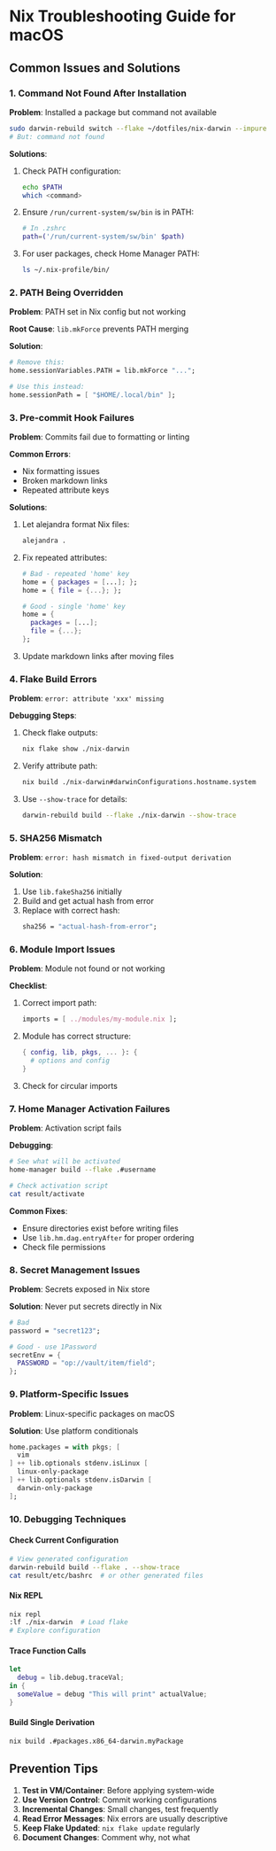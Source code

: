 # Nix Troubleshooting Guide for macOS

## Common Issues and Solutions

### 1. Command Not Found After Installation

**Problem**: Installed a package but command not available
```bash
sudo darwin-rebuild switch --flake ~/dotfiles/nix-darwin --impure
# But: command not found
```

**Solutions**:
1. Check PATH configuration:
   ```bash
   echo $PATH
   which <command>
   ```

2. Ensure `/run/current-system/sw/bin` is in PATH:
   ```bash
   # In .zshrc
   path=('/run/current-system/sw/bin' $path)
   ```

3. For user packages, check Home Manager PATH:
   ```bash
   ls ~/.nix-profile/bin/
   ```

### 2. PATH Being Overridden

**Problem**: PATH set in Nix config but not working

**Root Cause**: `lib.mkForce` prevents PATH merging

**Solution**:
```nix
# Remove this:
home.sessionVariables.PATH = lib.mkForce "...";

# Use this instead:
home.sessionPath = [ "$HOME/.local/bin" ];
```

### 3. Pre-commit Hook Failures

**Problem**: Commits fail due to formatting or linting

**Common Errors**:
- Nix formatting issues
- Broken markdown links
- Repeated attribute keys

**Solutions**:
1. Let alejandra format Nix files:
   ```bash
   alejandra .
   ```

2. Fix repeated attributes:
   ```nix
   # Bad - repeated 'home' key
   home = { packages = [...]; };
   home = { file = {...}; };

   # Good - single 'home' key
   home = {
     packages = [...];
     file = {...};
   };
   ```

3. Update markdown links after moving files

### 4. Flake Build Errors

**Problem**: `error: attribute 'xxx' missing`

**Debugging Steps**:
1. Check flake outputs:
   ```bash
   nix flake show ./nix-darwin
   ```

2. Verify attribute path:
   ```bash
   nix build ./nix-darwin#darwinConfigurations.hostname.system
   ```

3. Use `--show-trace` for details:
   ```bash
   darwin-rebuild build --flake ./nix-darwin --show-trace
   ```

### 5. SHA256 Mismatch

**Problem**: `error: hash mismatch in fixed-output derivation`

**Solution**:
1. Use `lib.fakeSha256` initially
2. Build and get actual hash from error
3. Replace with correct hash:
   ```nix
   sha256 = "actual-hash-from-error";
   ```

### 6. Module Import Issues

**Problem**: Module not found or not working

**Checklist**:
1. Correct import path:
   ```nix
   imports = [ ../modules/my-module.nix ];
   ```

2. Module has correct structure:
   ```nix
   { config, lib, pkgs, ... }: {
     # options and config
   }
   ```

3. Check for circular imports

### 7. Home Manager Activation Failures

**Problem**: Activation script fails

**Debugging**:
```bash
# See what will be activated
home-manager build --flake .#username

# Check activation script
cat result/activate
```

**Common Fixes**:
- Ensure directories exist before writing files
- Use `lib.hm.dag.entryAfter` for proper ordering
- Check file permissions

### 8. Secret Management Issues

**Problem**: Secrets exposed in Nix store

**Solution**: Never put secrets directly in Nix
```nix
# Bad
password = "secret123";

# Good - use 1Password
secretEnv = {
  PASSWORD = "op://vault/item/field";
};
```

### 9. Platform-Specific Issues

**Problem**: Linux-specific packages on macOS

**Solution**: Use platform conditionals
```nix
home.packages = with pkgs; [
  vim
] ++ lib.optionals stdenv.isLinux [
  linux-only-package
] ++ lib.optionals stdenv.isDarwin [
  darwin-only-package
];
```

### 10. Debugging Techniques

#### Check Current Configuration
```bash
# View generated configuration
darwin-rebuild build --flake . --show-trace
cat result/etc/bashrc  # or other generated files
```

#### Nix REPL
```bash
nix repl
:lf ./nix-darwin  # Load flake
# Explore configuration
```

#### Trace Function Calls
```nix
let
  debug = lib.debug.traceVal;
in {
  someValue = debug "This will print" actualValue;
}
```

#### Build Single Derivation
```bash
nix build .#packages.x86_64-darwin.myPackage
```

## Prevention Tips

1. **Test in VM/Container**: Before applying system-wide
2. **Use Version Control**: Commit working configurations
3. **Incremental Changes**: Small changes, test frequently
4. **Read Error Messages**: Nix errors are usually descriptive
5. **Keep Flake Updated**: `nix flake update` regularly
6. **Document Changes**: Comment why, not what
